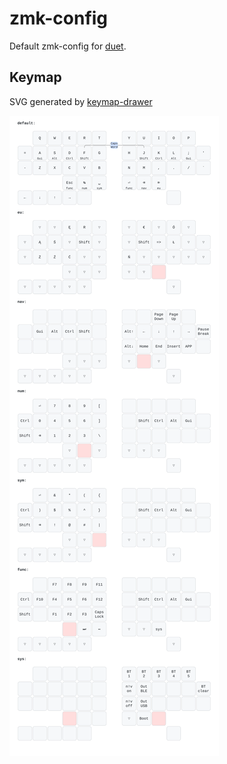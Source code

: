 # zmk-config

Default zmk-config for [duet](https://github.com/zzeneg/duet).

## Keymap

SVG generated by [keymap-drawer](https://github.com/caksoylar/keymap-drawer)

![](./keymap-drawer/duet.svg)
